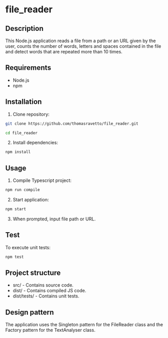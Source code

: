# file_reader

## Description

This Node.js application reads a file from a path or an URL given by the user, counts the number of words, letters and spaces contained in the file and detect words that are repeated more than 10 times.

## Requirements

- Node.js
- npm

## Installation

1. Clone repository:
```sh
git clone https://github.com/thomasravetto/file_reader.git

cd file_reader
```

2. Install dependencies:
```sh
npm install
```

## Usage

1. Compile Typescript project:
```sh
npm run compile
```

2. Start application:
```sh
npm start
```

3. When prompted, input file path or URL.

## Test

To execute unit tests:
```sh
npm test
```

## Project structure

- src/ - Contains source code.
- dist/ - Contains compiled JS code.
- dist/tests/ - Contains unit tests.

## Design pattern

The application uses the Singleton pattern for the FileReader class and the Factory pattern for the TextAnalyser class.